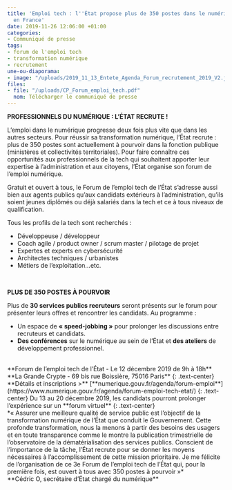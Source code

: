 ```yaml
---
title: 'Emploi tech : l''État propose plus de 350 postes dans le numérique partout
  en France'
date: 2019-11-26 12:06:00 +01:00
categories:
- Communiqué de presse
tags:
- forum de l'emploi tech
- transformation numérique
- recrutement
une-ou-diaporama:
- image: "/uploads/2019_11_13_Entete_Agenda_Forum_recrutement_2019_V2.jpg"
files:
- file: "/uploads/CP_Forum_emploi_tech.pdf"
  nom: Télécharger le communiqué de presse
---
```


**PROFESSIONNELS DU NUMÉRIQUE : L’ÉTAT RECRUTE !**

L’emploi dans le numérique progresse deux fois plus vite que dans les autres secteurs. Pour réussir sa transformation numérique, l’État recrute : plus de 350 postes sont actuellement à pourvoir dans la fonction publique (ministères et collectivités territoriales). Pour faire connaître ces opportunités aux professionnels de la tech qui souhaitent apporter leur expertise à l’administration et aux citoyens, l’État organise son forum de l’emploi numérique.

Gratuit et ouvert à tous, le Forum de l’emploi tech de l’État s’adresse aussi bien aux agents publics qu’aux candidats extérieurs à l’administration, qu’ils soient jeunes diplômés ou déjà salariés dans la tech et ce à tous niveaux de qualification.

Tous les profils de la tech sont recherchés :

* Développeuse / développeur
* Coach agile / product owner / scrum master / pilotage de projet
* Expertes et experts en cybersécurité
* Architectes techniques / urbanistes
* Métiers de l’exploitation…etc.
<br>

**PLUS DE 350 POSTES À POURVOIR**

Plus de **30 services publics recruteurs** seront présents sur le forum pour présenter leurs offres et rencontrer les candidats. Au programme :

* Un espace de **« speed-jobbing »** pour prolonger les discussions entre recruteurs et candidats.
* **Des conférences** sur le numérique au sein de l’État et **des ateliers** de développement professionnel.
<br>  
**Forum de l’emploi tech de l’État - Le 12 décembre 2019 de 9h à 18h** <br> **La Grande Crypte - 69 bis rue Boissière, 75016 Paris**
{: .text-center}
**Détails et inscriptions >** [**numerique.gouv.fr/agenda/forum-emploi**](https://www.numerique.gouv.fr/agenda/forum-emploi-tech-etat/)
{: .text-center}
Du 13 au 20 décembre 2019, les candidats pourront prolonger l’expérience sur un **forum virtuel**
{: .text-center}
<br>
*« Assurer une meilleure qualité de service public est l’objectif de la transformation numérique de l’État que conduit le Gouvernement. Cette profonde transformation, nous la menons à partir des besoins des usagers et en toute transparence comme le montre la publication trimestrielle de l’observatoire de la dématérialisation des services publics. Conscient de l’importance de la tâche, l’État recrute pour se donner les moyens nécessaires à l’accomplissement de cette mission prioritaire. Je me félicite de l’organisation de ce 3e Forum de l’emploi tech de l’État qui, pour la première fois, est ouvert à tous avec 350 postes à pourvoir »* <br>
**Cédric O, secrétaire d’État chargé du numérique**